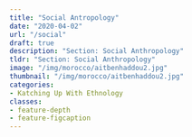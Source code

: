 ```yaml
---
title: "Social Antropology"
date: "2020-04-02"
url: "/social"
draft: true
description: "Section: Social Anthropology"
tldr: "Section: Social Anthropology"
image: "/img/morocco/aitbenhaddou2.jpg"
thumbnail: "/img/morocco/aitbenhaddou2.jpg"
categories:
- Katching Up With Ethnology
classes: 
- feature-depth
- feature-figcaption
---
```



<!--more-->



